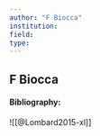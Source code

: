 ```yaml
---
author: "F Biocca"
institution:
field:
type:
---
```


## F Biocca
#### Bibliography:

![[@Lombard2015-xl]]